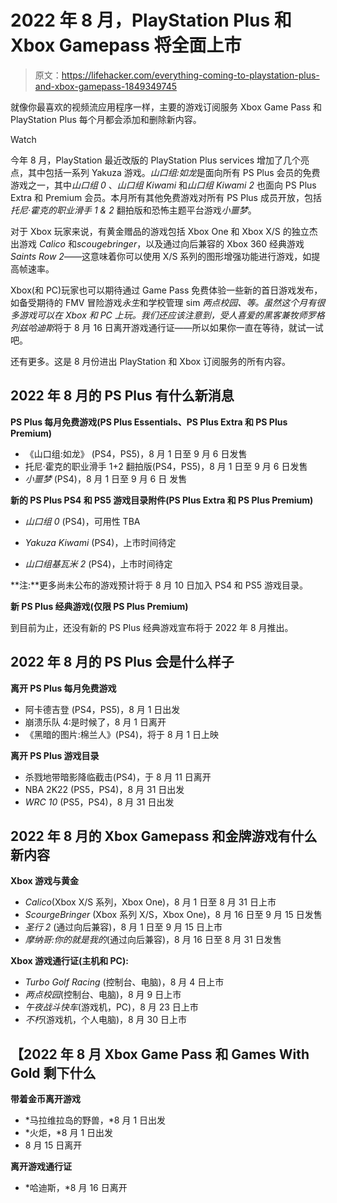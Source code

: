 # 2022 年 8 月，PlayStation Plus 和 Xbox Gamepass 将全面上市

> 原文：<https://lifehacker.com/everything-coming-to-playstation-plus-and-xbox-gamepass-1849349745>

就像你最喜欢的视频流应用程序一样，主要的游戏订阅服务 Xbox Game Pass 和 PlayStation Plus 每个月都会添加和删除新内容。

Watch

今年 8 月，PlayStation 最近改版的 PlayStation Plus services 增加了几个亮点，其中包括一系列 Yakuza 游戏。*山口组:如龙*是面向所有 PS Plus 会员的免费游戏之一，其中*山口组 0* 、*山口组 Kiwami* 和*山口组 Kiwami 2* 也面向 PS Plus Extra 和 Premium 会员。本月所有其他免费游戏对所有 PS Plus 成员开放，包括*托尼·霍克的职业滑手 1 & 2* 翻拍版和恐怖主题平台游戏*小噩梦*。

对于 Xbox 玩家来说，有黄金赠品的游戏包括 Xbox One 和 Xbox X/S 的独立杰出游戏 *Calico* 和*scougebringer*，以及通过向后兼容的 Xbox 360 经典游戏*Saints Row 2*——这意味着你可以使用 X/S 系列的图形增强功能进行游戏，如提高帧速率。

Xbox(和 PC)玩家也可以期待通过 Game Pass 免费体验一些新的首日游戏发布，如备受期待的 FMV 冒险游戏*永生*和学校管理 sim *两点校园、*等。虽然这个月有很多游戏可以在 Xbox 和 PC 上玩。我们还应该注意到，受人喜爱的黑客兼牧师罗格列兹*哈迪斯*将于 8 月 16 日离开游戏通行证——所以如果你一直在等待，就试一试吧。

还有更多。这是 8 月份进出 PlayStation 和 Xbox 订阅服务的所有内容。

## 2022 年 8 月的 PS Plus 有什么新消息

**PS Plus 每月免费游戏(PS Plus Essentials、PS Plus Extra 和 PS Plus Premium)**

*   《山口组:如龙》 (PS4，PS5)，8 月 1 日至 9 月 6 日发售
*   托尼·霍克的职业滑手 1+2 翻拍版(PS4，PS5)，8 月 1 日至 9 月 6 日发售
*   *小噩梦* (PS4)，8 月 1 日至 9 月 6 日
    发售

**新的 PS Plus PS4 和 PS5 游戏目录附件(PS Plus Extra 和 PS Plus Premium)**

*   *山口组 0* (PS4)，可用性 TBA

*   *Yakuza Kiwami* (PS4)，上市时间待定

*   *山口组基瓦米 2* (PS4)，上市时间待定

**注:**更多尚未公布的游戏预计将于 8 月 10 日加入 PS4 和 PS5 游戏目录。

**新 PS Plus 经典游戏(仅限 PS Plus Premium)**

到目前为止，还没有新的 PS Plus 经典游戏宣布将于 2022 年 8 月推出。

## 2022 年 8 月的 PS Plus 会是什么样子

**离开 PS Plus 每月免费游戏**

*   阿卡德吉登 (PS4，PS5)，8 月 1 日出发
*   崩溃乐队 4:是时候了，8 月 1 日离开
*   《黑暗的图片:棉兰人》(PS4)，将于 8 月 1 日上映

**离开 PS Plus 游戏目录**

*   杀戮地带暗影降临截击(PS4)，于 8 月 11 日离开
*   NBA 2K22 (PS5，PS4)，8 月 31 日出发
*   *WRC 10* (PS5，PS4)，8 月 31 日出发

## 2022 年 8 月的 Xbox Gamepass 和金牌游戏有什么新内容

**Xbox 游戏与黄金**

*   *Calico*(Xbox X/S 系列，Xbox One)，8 月 1 日至 8 月 31 日上市
*   *ScourgeBringer* (Xbox 系列 X/S，Xbox One)，8 月 16 日至 9 月 15 日发售
*   *圣行 2* (通过向后兼容)，8 月 1 日至 9 月 15 日上市
*   *摩纳哥:你的就是我的*(通过向后兼容)，8 月 16 日至 8 月 31 日发售

**Xbox 游戏通行证(主机和 PC):**

*   *Turbo Golf Racing* (控制台、电脑)，8 月 4 日上市
*   *两点校园*(控制台、电脑)，8 月 9 日上市
*   *午夜战斗快车*(游戏机，PC)，8 月 23 日上市
*   *不朽*(游戏机，个人电脑)，8 月 30 日上市

## 【2022 年 8 月 Xbox Game Pass 和 Games With Gold 剩下什么

**带着金币离开游戏**

*   *马拉维拉岛的野兽，*8 月 1 日出发
*   *火炬，*8 月 1 日出发
*   8 月 15 日离开

**离开游戏通行证**

*   *哈迪斯，*8 月 16 日离开